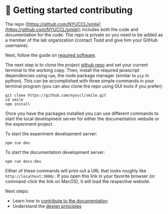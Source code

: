 # :raising_hand: Getting started contributing

The <SmileText/> repo ([https://github.com/NYUCCL/smile](https://github.com/NYUCCL/smile)) includes both the code and documentation for the code.  The repo is private so you need to be added as a member of the <GureckisLabText/> lab organization (contact Todd and give him your GitHub username).

Next, follow the guide on [required software](/requirements).

The next step is to clone the project [github repo](https://github.com/NYUCCL/smile) and set
your current terminal to the working copy. Then, install the required javascript dependencies
using `npm`, the node package manager (similar to `pip` in python).  This can be accomplished with three simple commands in your terminal program (you can also clone the repo using GUI tools if you prefer):

```
git clone https://github.com/nyuccl/smile.git
cd smile
npm install
```

Once you have the packages installed you can use different commands to start the local development server for either the documentation website or the experiment project.



To start the experiment development server:

```
npm run dev
```

To start the documentation development server:

```
npm run docs:dev
```

Either of these commands will print out a URL that looks roughly like `http://localhost:3000/`. If you open this link in your favorite browser (or command-click the link on MacOS), it will load the respective website. 

Next steps: 
- Learn how to [contribute to the documentation](/contributing)
- Understand the [design principles](/principles)